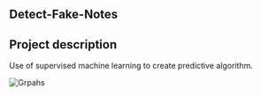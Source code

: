 ## Detect-Fake-Notes

## Project description
Use of supervised machine learning to create predictive algorithm.

![Grpahs](./1_Billet_Authenticity.PNG)
